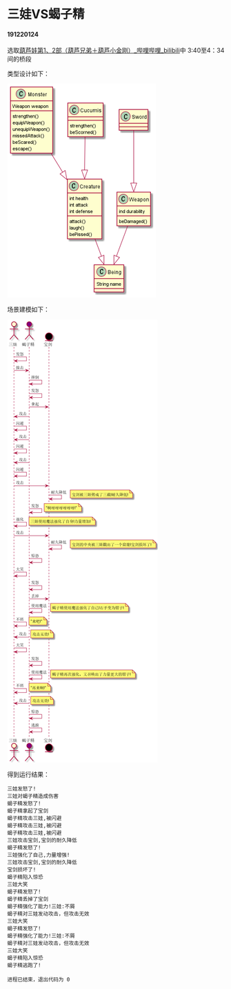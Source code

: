 # 三娃VS蝎子精

#### 191220124

选取[葫芦娃第1、2部（葫芦兄弟＋葫芦小金刚）_哔哩哔哩_bilibili](https://www.bilibili.com/video/BV1zQ4y1d7dQ?p=6)中 3:40至4：34间的桥段

类型设计如下：

![character](uml\character.png)

场景建模如下：

![timeline](uml\timeline.png)

得到运行结果：

```
三娃发怒了!
三娃对蝎子精造成伤害
蝎子精发怒了!
蝎子精拿起了宝剑
蝎子精攻击三娃,被闪避
蝎子精攻击三娃,被闪避
蝎子精攻击三娃,被闪避
三娃攻击宝剑,宝剑的耐久降低
蝎子精发怒了!
三娃强化了自己,力量增强!
三娃攻击宝剑,宝剑的耐久降低
宝剑损坏了!
蝎子精陷入惊恐
三娃大笑
蝎子精发怒了!
蝎子精丢掉了宝剑
蝎子精强化了能力!三娃:不屑
蝎子精对三娃发动攻击，但攻击无效
三娃大笑
蝎子精发怒了!
蝎子精强化了能力!三娃:不屑
蝎子精对三娃发动攻击，但攻击无效
三娃大笑
蝎子精陷入惊恐
蝎子精逃跑了!

进程已结束，退出代码为 0
```

